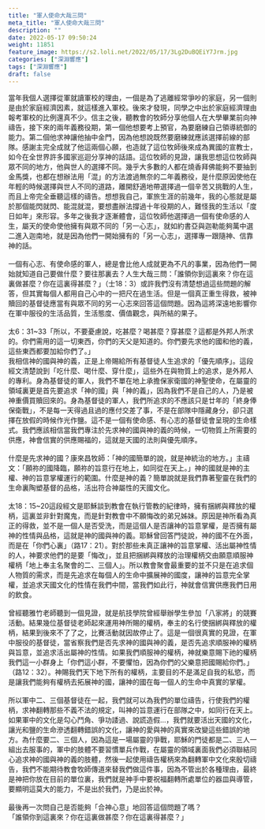 ```yaml
---
title: "軍人使命大哉三問"
meta_title: "軍人使命大哉三問"
description: ""
date: 2022-05-17 09:50:24
weight: 11851
feature_image: https://s2.loli.net/2022/05/17/3Lg2DuBQEiY7Jrm.jpg
categories: ["深淵響應"]
tags: ["深淵響應"]
draft: false
---
```


當年我個人選擇從軍就讀軍校的理由，一個是為了逃離經常爭吵的家庭，另一個則是由於家庭經濟因素，就這樣進入軍校。後來才發現，同學之中出於家庭經濟理由報考軍校的比例還真不少。信主之後，聽教會的牧師分享他個人在大學畢業前向神禱告，接下來的兩年義務役期，第一個他想要考上預官，為要磨練自己領導統御的能力。第二個他求神讓他抽中金門，因為他想說既然要磨練就應該選擇前線的部隊。感謝主完全成就了他這兩個心願，也造就了這位牧師後來成為異國的宣教士，如今在全世界許多國家巡迴分享神的話語。這位牧師的見證，讓我思想這位牧師與眾不同的地方，他與世人的選擇不同。幾乎大多數的人都在燒香拜佛能夠不要抽到金馬獎，也都在想辦法用「混」的方法渡過無奈的二年義務役，是什麼原因使他在年輕的時候選擇與世人不同的道路，離開舒適地帶選擇過一個辛苦又挑戰的人生，而且上帝完全垂聽這樣的禱告。想想我自己，軍旅生涯的前幾年，我的心態就是屬於那個能閃就閃、能混就混，要想盡辦法撐過十年役期的人，難怪我的生活以「度日如年」來形容。多年之後我才逐漸體會，這位牧師他選擇過一個有使命感的人生，屬天的使命使他擁有與眾不同的「另一心志」，就如約書亞與迦勒能夠萬中選二進入迦南地，就是因為他們一開始擁有的「另一心志」，選擇專一跟隨神、信靠神的話。<br />
<br />
一個有心志、有使命感的軍人，總是會比他人成就更為不凡的事業，因為他們一開始就知道自己要做什麼？要往那裏去？人生大哉三問：「誰領你到這裏來？你在這裏做甚麼？你在這裏得甚麼？」（士18：3）或許我們沒有清楚想過這些問題的解答，但其實每個人都用自己心中的一把尺在過生活。但是一個真正重生得救，被神贖回的基督徒應當有與眾不同的另一心志來回答這個問題。因為這將深遠地影響你在軍中服役的生活品質，生活態度、價值觀念，與所結的果子。<br />
<br />
太6：31~33「所以，不要憂慮說，吃甚麼？喝甚麼？穿甚麼？這都是外邦人所求的。你們需用的這一切東西，你們的天父是知道的。你們要先求他的國和他的義，這些東西都要加給你們了。」<br />
我相信神的國與神的義，正是上帝賜給所有基督徒人生追求的「優先順序」。這段經文清楚說到「吃什麼、喝什麼、穿什麼」，這些外在與物質上的追求，是外邦人的專利。身為基督徒的軍人，我們不單在地上承擔保家衛國的神聖使命，在屬靈的領域裏更是首先要追求「神的國」與「神的義」，因為我們不是自己的人，乃是被神重價買贖回來的。身為基督徒的軍人，我們所追求的不應該只是廿年的「終身俸保衛戰」，不是每一天得過且過的應付交差了事，不是在部隊中隱藏身分，卻只選擇在放假的時候作光作鹽。這不是一個有使命感、有心志的基督徒會呈現的生命樣式。我們應該相信當我們專注於先求神的國與神的義的時候，一切物質上所需要的供應，神會信實的供應賜福的，這就是天國的法則與優先順序。<br />
<br />
什麼是先求神的國？康來昌牧師：「神的國簡單的說，就是神統治的地方。」主禱文：「願祢的國降臨，願祢的旨意行在地上，如同從在天上。」神的國就是神的主權、神的旨意掌權運行的範圍。什麼是神的義？簡單說就是我們靠著聖靈在我們的生命裏陶塑基督的品格，活出符合神屬性的天國文化。<br />
<br />
太18：15~20這段經文是耶穌談到教會在執行管教的紀律時，擁有捆綁與釋放的權柄，這裏並非針對魔鬼，而是針對教會中不願悔改的弟兄姊妹。原因是神所看為真正的得救，並不是一個人是否受洗，而是這個人是否讓神的旨意掌權，是否擁有屬神的性情與品格，這就是神的國與神的義。耶穌曾回答門徒說，神的國不在外面，而是在「你們心裏」（路17：21）。對於那些未真正讓神的旨意掌權、活出屬神性情的人，神要求他們的是要「悔改」，並且把捆綁與釋放的治理權柄交由願意順服神權柄「地上奉主名聚會的二、三個人」。所以教會聚會最重要的並不只是在追求個人物質的需求，而是先追求在每個人的生命中擴展神的國度，讓神的旨意完全掌權，並追求天國文化的性情在我們中間，當我們如此行，神就會信實供應我們日用的飲食。<br />
<br />
曾經聽雅竹老師聽到一個見證，就是航技學院曾經舉辦學生參加「八家將」的競賽活動。結果幾位基督徒老師起來運用神所賜的權柄，奉主的名行使捆綁與釋放的權柄，結果到後來不了了之，比賽活動就因故停止了。這是一個很真實的見證，在軍中服役的基督徒，當省察我們是否先求神的國與神的義，是否先追求順服神的權柄與旨意，並追求活出屬神的性情。如果我們順服神的權柄，神就樂意賜下祂的權柄我們這一小群身上「你們這小群，不要懼怕，因為你們的父樂意把國賜給你們。」（路12：32）。神賜我們天下地下所有的權柄，主要目的不是滿足自我的私慾，而是讓我們能夠有權柄去拓展神的國，讓神的國在每一個人的生命中真實的掌權。<br />
<br />
所以軍中二、三個基督徒在一起，我們就可以為我們的單位禱告，行使我們的權柄，求神翻轉那些不義不法的規定，叫神的旨意運行在部隊之中，如同行在天上。如果軍中的文化是勾心鬥角、爭功諉過、說謊造假…，我們就要活出天國的文化，讓光和鹽的生命滲透翻轉錯誤的文化，讓神的愛與神的真實來改變這些錯誤的地方。為什麼要二、三個人，因為這是一場屬靈的爭戰，耶穌的門徒都是二、三人一組出去服事的，軍中的肢體不要習慣單兵作戰，在屬靈的領域裏面我們必須聯結同心追求神的國與神的義的肢體，然後一起使用禱告權柄來為翻轉軍中文化來殷切禱告，我們不能期待教會牧師傳道來替我們做這件事，因為不管出於各種理由，最終是神把你放在目前的單位裏，我們就是神手中要祝福翻轉所處單位的器皿與導管，要顯明這莫大的能力，不是出於我們，乃是出於神。<br />
<br />
最後再一次問自己是否能夠「合神心意」地回答這個問題了嗎？<br />
「誰領你到這裏來？你在這裏做甚麼？你在這裏得甚麼？」
        